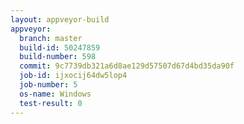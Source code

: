 ```yaml
---
layout: appveyor-build
appveyor:
  branch: master
  build-id: 50247859
  build-number: 598
  commit: 9c7739db321a6d8ae129d57507d67d4bd35da90f
  job-id: ijxocij64dw5lop4
  job-number: 5
  os-name: Windows
  test-result: 0
---
```

